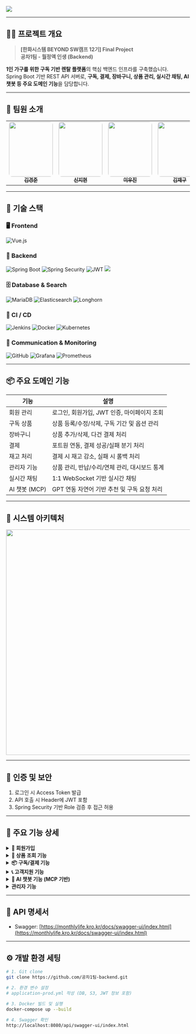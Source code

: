 ﻿<img src="https://capsule-render.vercel.app/api?type=waving&height=250&color=gradient&text=%EC%9B%94%EC%A0%95%EC%95%A1%20%EC%9D%B8%EC%83%9D&fontSize=60&fontAlignY=30&animation=fadeIn&desc=Back-End%20System%20for%20%EB%A0%8C%ED%83%88%20%EA%B5%AC%EB%8F%85%20%EC%84%9C%EB%B9%84%EC%8A%A4&descSize=30" />


---

## 🧑‍💻 프로젝트 개요

> **[한화시스템 BEYOND SW캠프 12기] Final Project**  
> **공차1팀 - 월정액 인생 (Backend)**

**1인 가구를 위한 구독 기반 렌탈 플랫폼**의 핵심 백엔드 인프라를 구축했습니다.  
Spring Boot 기반 REST API 서버로, **구독, 결제, 장바구니, 상품 관리, 실시간 채팅, AI 챗봇 등 주요 도메인 기능**을 담당합니다.

---

## 👥 팀원 소개

<table align="center">
  <tr>
    <td align="center">
      <a href="https://github.com/celarim">
        <img src="https://mblogthumb-phinf.pstatic.net/MjAxNzA0MTNfMTQ2/MDAxNDkyMDg4OTU0NzU2.X-Ise8QGLx6BeA7f6y1lStSFaxdMRMNieJK_sB2sdokg.ll6BBI3GcX8hmiVP10LOy9b2rAZ2hHKnZFncXmzexsgg.JPEG.swhyun98/downloadfile.jpg?type=w420" width="120" height="150" style="object-fit: cover; border-radius: 8px;" />
        <br /><sub><b>김경준</b></sub>
      </a>
    </td>
    <td align="center">
      <a href="https://github.com/Shin-JiHyun">
        <img src="https://i.namu.wiki/i/8wUNYOFiU0KQem2XbLBTkTmgGg4knQ1_xAxhTh2Yl6E0OUbwJKCNXuO32wS48LTPfXT1U3hzEmclYUhu0kOg3GBu7VFfhN-larrInwpPz2Bc6OIplUQSvQy2sMz4gMUmPxcxCsZZ_XFaOLpXsp363Q.webp" width="120" height="150" style="object-fit: cover; border-radius: 8px;" />
        <br /><sub><b>신지현</b></sub>
      </a>
    </td>
    <td align="center">
      <a href="https://github.com/leewoojin12">
        <img src="https://i.namu.wiki/i/OOrcrlumPF7y0fWMNwJGrUw29c5kJ9qtpPbLsKlKOV2OVBH3Y3j3hg9FWPNy3kCvTUMgHD68wTF2k3OscKuTtw.webp" width="120" height="150" style="object-fit: cover; border-radius: 8px;" />
        <br /><sub><b>이우진</b></sub>
      </a>
    </td>
    <td align="center">
      <a href="https://github.com/wkdlrn">
        <img src="https://i.namu.wiki/i/GlPkp9Dy4UIg4_LiRXKtZ2g5V-NsjY3LZi8k6WT6N3lQIHIKz8EaNESQLfZfV7lDi4E7k-VloLwSHDr21bQxVg.webp" width="120" height="150" style="object-fit: cover; border-radius: 8px;" />
        <br /><sub><b>김재구</b></sub>
      </a>
    </td>
  </tr>
</table>

---

## 🧰 기술 스택

### 🖥 Frontend
![Vue.js](https://img.shields.io/badge/vue.js-%2335495e.svg?style=for-the-badge&logo=vuedotjs&logoColor=%234FC08D)

### 🔧 Backend
![Spring Boot](https://img.shields.io/badge/Spring%20Boot-6DB33F?style=for-the-badge&logo=Spring-Boot&logoColor=white)
![Spring Security](https://img.shields.io/badge/Spring_Security-6DB33F?style=for-the-badge&logo=Spring-Security&logoColor=white)
![JWT](https://img.shields.io/badge/JWT-%232F7D32.svg?style=for-the-badge&logo=json-web-tokens&logoColor=white)
<img src="https://img.shields.io/badge/Spring Batch-6DB33F?style=for-the-badge&logo=Spring&logoColor=white" />

### 🗄 Database & Search
![MariaDB](https://img.shields.io/badge/MariaDB-003545?style=for-the-badge&logo=mariadb&logoColor=white)
![Elasticsearch](https://img.shields.io/badge/elasticsearch-%230377CC.svg?style=for-the-badge&logo=elasticsearch&logoColor=white)
![Longhorn](https://img.shields.io/badge/Longhorn-FF6600?style=for-the-badge&logo=rancher&logoColor=white)

### 🚀 CI / CD
![Jenkins](https://img.shields.io/badge/Jenkins-D24939?style=for-the-badge&logo=jenkins&logoColor=white)
![Docker](https://img.shields.io/badge/docker-2496ED?style=for-the-badge&logo=docker&logoColor=white)
![Kubernetes](https://img.shields.io/badge/kubernetes-%23326ce5.svg?style=for-the-badge&logo=kubernetes&logoColor=white)

### 📡 Communication & Monitoring
![GitHub](https://img.shields.io/badge/github-%23121011.svg?style=for-the-badge&logo=github&logoColor=white)
![Grafana](https://img.shields.io/badge/Grafana-F46800?style=for-the-badge&logo=grafana&logoColor=white)
![Prometheus](https://img.shields.io/badge/Prometheus-E6522C?style=for-the-badge&logo=prometheus&logoColor=white)

---

## 📦 주요 도메인 기능

| 기능         | 설명 |
|--------------|------|
| 회원 관리     | 로그인, 회원가입, JWT 인증, 마이페이지 조회 |
| 구독 상품     | 상품 등록/수정/삭제, 구독 기간 및 옵션 관리 |
| 장바구니      | 상품 추가/삭제, 다건 결제 처리 |
| 결제         | 포트원 연동, 결제 성공/실패 분기 처리 |
| 재고 처리     | 결제 시 재고 감소, 실패 시 롤백 처리 |
| 관리자 기능   | 상품 관리, 반납/수리/연체 관리, 대시보드 통계 |
| 실시간 채팅   | 1:1 WebSocket 기반 실시간 채팅 |
| AI 챗봇 (MCP) | GPT 연동 자연어 기반 추천 및 구독 요청 처리 |

---

## 🧩 시스템 아키텍처
<img src="https://github.com/user-attachments/assets/772e1bce-3339-4ea9-805b-a6b122d66347" width="617" />

<br>

---

## 🔐 인증 및 보안

1. 로그인 시 Access Token 발급
2. API 호출 시 Header에 JWT 포함
3. Spring Security 기반 Role 검증 후 접근 허용

---

## 🧠 주요 기능 상세
<details>
  <summary><strong>👤 회원가입</strong></summary>
  <ul>
    <li><strong>회원 가입</strong>:
      <br><img src="https://github.com/user-attachments/assets/d620d088-e259-4534-b806-4f80ceaf3676" width="400" />
    </li>
    
    <li><strong>로그인</strong>: 이메일과 비밀번호로 JWT 발급
      <br><img src="./gif/USER002.gif" width="400" />
    </li>
  </ul>
</details>


<details>
  <summary><strong>🛒 상품 조회 기능</strong></summary>
  <ul>
    <li><strong>상품 목록 조회</strong>: 전체 상품 최신순 조회
      <br><img src="./gif/SALE001.gif" width="400" />
    </li>
    <li><strong>상품 검색</strong>: 조건(이름, 가격 등)에 따른 상품 검색
      <br><img src="./gif/SALE004.gif" width="400" />
    </li>
    <li><strong>상품 상세 조회</strong>: 상품 사양 및 렌탈 조건 확인
      <br><img src="./gif/SALE005.gif" width="400" />
    </li>
  </ul>
</details>

<details>
  <summary><strong>📦 구독/결제 기능</strong></summary>
  <ul>
    <li><strong>상품 구독</strong>: 상품 및 기간 선택 후 결제
      <br><img src="./gif/SUBSCRIBE001.gif" width="400" />
    </li>
    <li><strong>장바구니 추가</strong>: 상품을 장바구니에 담기
      <br><img src="./gif/SUBSCRIBE002.gif" width="400" />
    </li>
    <li><strong>구독 정보 확인</strong>: 현재 구독 내역 확인
      <br><img src="./gif/SUBSCRIBE008.gif" width="400" />
    </li>
  </ul>
</details>

<details>
  <summary><strong>📞 고객지원 기능</strong></summary>
  <ul>
    <li><strong>1:1 채팅 상담</strong>: 유저가 메시지를 보내면 관리자에게 실시간 전달
      <br><img src="./gif/SUPPORT001.gif" width="400" />
    </li>
    <li><strong>수리신청/분실신고</strong>: 사유 입력 후 요청 등록
      <br><img src="./gif/SUPPORT003.gif" width="400" />
    </li>
  </ul>
</details>

<details>
  <summary><strong>🤖 AI 챗봇 기능 (MCP 기반)</strong></summary>
  <ul>
    <li><strong>GPT 챗봇 기반 구독 추천</strong>: 사용자 자연어 분석 → 조건 파악 → 상품 추천/자동 구독
      <br><img src="./gif/AI001.gif" width="400" />
    </li>
    <li><strong>사용자 조건 수집</strong>: 챗봇이 렌탈 기간, 제품 종류 등 누락된 정보를 순차 질문
      <br><img src="./gif/AI002.gif" width="400" />
    </li>
    <li><strong>AI 챗봇과 결제 연동</strong>: 추천 상품을 바로 구독 연결
      <br><img src="./gif/AI003.gif" width="400" />
    </li>
  </ul>
</details>

<details>
  <summary><strong> 관리자 기능</strong></summary>
  <ul>
    <li><strong> 판매 상품 등록 </strong>
      
    </li>
    <li><strong> 판매 상품 수정 및 삭제</strong>
    
    </li>
    
  </ul>
</details>


---

## 📑 API 명세서

- Swagger: [https://monthlylife.kro.kr/docs/swagger-ui/index.html](https://monthlylife.kro.kr/docs/swagger-ui/index.html)

---

## ⚙ 개발 환경 세팅

```bash
# 1. Git clone
git clone https://github.com/공차1팀-backend.git

# 2. 환경 변수 설정
# application-prod.yml 작성 (DB, S3, JWT 정보 포함)

# 3. Docker 빌드 및 실행
docker-compose up --build

# 4. Swagger 확인
http://localhost:8080/api/swagger-ui/index.html
